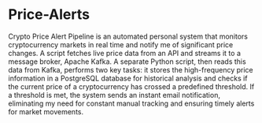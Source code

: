 # Price-Alerts
Crypto Price Alert Pipeline is an automated personal system that monitors cryptocurrency markets in real time and notify me of significant price changes. A script fetches live price data from an API and streams it to a message broker, Apache Kafka. A separate Python script, then reads this data from Kafka, performs two key tasks: it stores the high-frequency price information in a PostgreSQL database for historical analysis and checks if the current price of a cryptocurrency has crossed a predefined threshold. If a threshold is met, the system sends an instant email notification, eliminating my need for constant manual tracking and ensuring timely alerts for market movements.
